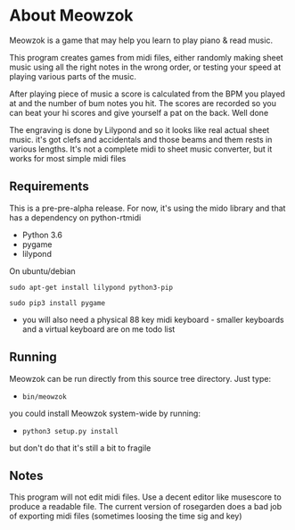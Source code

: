 About Meowzok
==========

Meowzok is a game that may help you learn to play piano & read music. 

This program creates games from midi files, either randomly making sheet music 
using all the right notes in the wrong order, or testing your speed at 
playing various parts of the music. 

After playing piece of music a score is calculated from the BPM you played at
and the number of bum notes you hit. The scores are recorded so you can beat 
your hi scores and give yourself a pat on the back. Well done

The engraving is done by Lilypond and so it looks like real actual sheet music. 
it's got clefs and accidentals and those beams and them rests in various lengths. 
It's not a complete midi to sheet music converter, but it works for most simple midi files

Requirements
------------

This is a pre-pre-alpha release. For now, it's using the mido library and that has a 
dependency on python-rtmidi 

* Python 3.6
* pygame
* lilypond

On ubuntu/debian

    sudo apt-get install lilypond python3-pip

    sudo pip3 install pygame 

* you will also need a physical 88 key midi keyboard - smaller keyboards and a virtual keyboard are on me todo list

Running
-------

Meowzok can be run directly from this source tree directory. Just type:

 * `bin/meowzok`

you could install Meowzok system-wide by running:

 * `python3 setup.py install`

 but don't do that it's still a bit to fragile

Notes
-----

This program will not edit midi files. Use a decent editor like musescore to produce a readable file. 
The current version of rosegarden does a bad job of exporting midi files (sometimes loosing the time sig and key)


